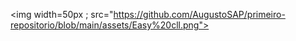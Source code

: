 
<img  width=50px ; src="https://github.com/AugustoSAP/primeiro-repositorio/blob/main/assets/Easy%20cll.png">
  


